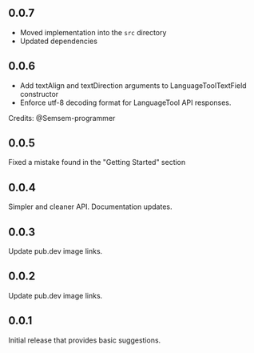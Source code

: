 ## 0.0.7

- Moved implementation into the `src` directory
- Updated dependencies

## 0.0.6

- Add textAlign and textDirection arguments to LanguageToolTextField constructor
- Enforce utf-8 decoding format for LanguageTool API responses. 

Credits: @Semsem-programmer

## 0.0.5

Fixed a mistake found in the "Getting Started" section

## 0.0.4

Simpler and cleaner API. Documentation updates.

## 0.0.3

Update pub.dev image links.

## 0.0.2

Update pub.dev image links.

## 0.0.1

Initial release that provides basic suggestions.
